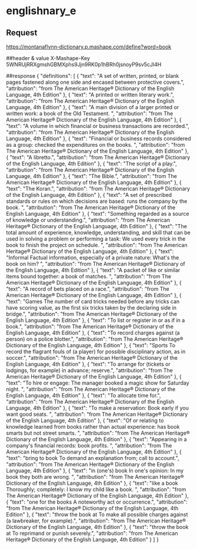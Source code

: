  
# englishnary_e
## Request
https://montanaflynn-dictionary.p.mashape.com/define?word=book

##header & value
X-Mashape-Key 5WNRUjRRXgmshGBMXphs9Jjn9RK0p1hBRh0jsnoyP9sv5cJl4H

##response
{
  "definitions": [
    {
      "text": "A set of written, printed, or blank pages fastened along one side and encased between protective covers.",
      "attribution": "from The American Heritage® Dictionary of the English Language, 4th Edition"
    },
    {
      "text": "A printed or written literary work.",
      "attribution": "from The American Heritage® Dictionary of the English Language, 4th Edition"
    },
    {
      "text": "A main division of a larger printed or written work:  a book of the Old Testament. ",
      "attribution": "from The American Heritage® Dictionary of the English Language, 4th Edition"
    },
    {
      "text": "A volume in which financial or business transactions are recorded.",
      "attribution": "from The American Heritage® Dictionary of the English Language, 4th Edition"
    },
    {
      "text": "Financial or business records considered as a group:  checked the expenditures on the books. ",
      "attribution": "from The American Heritage® Dictionary of the English Language, 4th Edition"
    },
    {
      "text": "A libretto.",
      "attribution": "from The American Heritage® Dictionary of the English Language, 4th Edition"
    },
    {
      "text": "The script of a play.",
      "attribution": "from The American Heritage® Dictionary of the English Language, 4th Edition"
    },
    {
      "text": "The Bible.",
      "attribution": "from The American Heritage® Dictionary of the English Language, 4th Edition"
    },
    {
      "text": "The Koran.",
      "attribution": "from The American Heritage® Dictionary of the English Language, 4th Edition"
    },
    {
      "text": "A set of prescribed standards or rules on which decisions are based:  runs the company by the book. ",
      "attribution": "from The American Heritage® Dictionary of the English Language, 4th Edition"
    },
    {
      "text": "Something regarded as a source of knowledge or understanding.",
      "attribution": "from The American Heritage® Dictionary of the English Language, 4th Edition"
    },
    {
      "text": "The total amount of experience, knowledge, understanding, and skill that can be used in solving a problem or performing a task:  We used every trick in the book to finish the project on schedule. ",
      "attribution": "from The American Heritage® Dictionary of the English Language, 4th Edition"
    },
    {
      "text": "Informal   Factual information, especially of a private nature:  What's the book on him? ",
      "attribution": "from The American Heritage® Dictionary of the English Language, 4th Edition"
    },
    {
      "text": "A packet of like or similar items bound together:  a book of matches. ",
      "attribution": "from The American Heritage® Dictionary of the English Language, 4th Edition"
    },
    {
      "text": "A record of bets placed on a race.",
      "attribution": "from The American Heritage® Dictionary of the English Language, 4th Edition"
    },
    {
      "text": "Games   The number of card tricks needed before any tricks can have scoring value, as the first six tricks taken by the declaring side in bridge.",
      "attribution": "from The American Heritage® Dictionary of the English Language, 4th Edition"
    },
    {
      "text": "To list or register in or as if in a book.",
      "attribution": "from The American Heritage® Dictionary of the English Language, 4th Edition"
    },
    {
      "text": "To record charges against (a person) on a police blotter.",
      "attribution": "from The American Heritage® Dictionary of the English Language, 4th Edition"
    },
    {
      "text": "Sports   To record the flagrant fouls of (a player) for possible disciplinary action, as in soccer.",
      "attribution": "from The American Heritage® Dictionary of the English Language, 4th Edition"
    },
    {
      "text": "To arrange for (tickets or lodgings, for example) in advance; reserve.",
      "attribution": "from The American Heritage® Dictionary of the English Language, 4th Edition"
    },
    {
      "text": "To hire or engage:  The manager booked a magic show for Saturday night. ",
      "attribution": "from The American Heritage® Dictionary of the English Language, 4th Edition"
    },
    {
      "text": "To allocate time for.",
      "attribution": "from The American Heritage® Dictionary of the English Language, 4th Edition"
    },
    {
      "text": "To make a reservation:  Book early if you want good seats. ",
      "attribution": "from The American Heritage® Dictionary of the English Language, 4th Edition"
    },
    {
      "text": "Of or relating to knowledge learned from books rather than actual experience:  has book smarts but not street smarts. ",
      "attribution": "from The American Heritage® Dictionary of the English Language, 4th Edition"
    },
    {
      "text": "Appearing in a company's financial records:  book profits. ",
      "attribution": "from The American Heritage® Dictionary of the English Language, 4th Edition"
    },
    {
      "text": "bring to book  To demand an explanation from; call to account.",
      "attribution": "from The American Heritage® Dictionary of the English Language, 4th Edition"
    },
    {
      "text": "in (one's) book  In one's opinion:  In my book they both are wrong. ",
      "attribution": "from The American Heritage® Dictionary of the English Language, 4th Edition"
    },
    {
      "text": "like a book  Thoroughly; completely:  I know my child like a book. ",
      "attribution": "from The American Heritage® Dictionary of the English Language, 4th Edition"
    },
    {
      "text": "one for the books  A noteworthy act or occurrence.",
      "attribution": "from The American Heritage® Dictionary of the English Language, 4th Edition"
    },
    {
      "text": "throw the book at  To make all possible charges against (a lawbreaker, for example).",
      "attribution": "from The American Heritage® Dictionary of the English Language, 4th Edition"
    },
    {
      "text": "throw the book at  To reprimand or punish severely.",
      "attribution": "from The American Heritage® Dictionary of the English Language, 4th Edition"
    }
  ]
}
